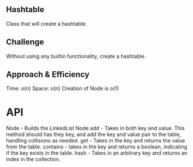 ## Hashtable
Class that will create a hashtable.

## Challenge
Without using any builtin functionality, create a hashtable.

## Approach & Efficiency
Time: o(n) Space: o(n)
Creation of Node is o(1)

# API
Node - Builds the LinkedList Node
add - Takes in both key and value.  This method should has they key, and add the key and value 
    pair to the table, handling collisions as needed.
get - Takes in the key and returns the value from the table.
contains - takes in the key and returns a boolean, indicating if the key exists in the table.
hash - Takes in an arbitrary key and returns an index in the collection.
